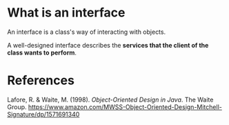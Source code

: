 # What is an interface 

An interface is a class's way of interacting with objects.

A well-designed interface describes the **services that the client of the class wants to perform**.


# References  
Lafore, R. & Waite, M. (1998). *Object-Oriented Design in Java*. The Waite Group. <https://www.amazon.com/MWSS-Object-Oriented-Design-Mitchell-Signature/dp/1571691340> 

